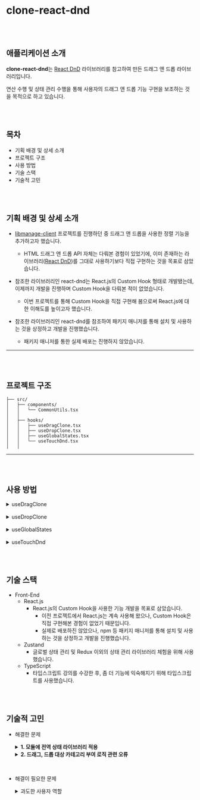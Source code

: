 # clone-react-dnd

<br/><br/>

## 애플리케이션 소개
**clone-react-dnd**는 [React DnD](https://react-dnd.github.io/react-dnd/about) 라이브러리를 참고하여 만든 드래그 앤 드롭 라이브러리입니다.

연산 수행 및 상태 관리 수행을 통해 사용자의 드래그 앤 드롭 기능 구현을 보조하는 것을 목적으로 하고 있습니다.

<br/><br/>

## 목차
* 기획 배경 및 상세 소개
* 프로젝트 구조
* 사용 방법
* 기술 스택
* 기술적 고민

<br/><br/>

## 기획 배경 및 상세 소개
* [libmanage-client](https://github.com/godcl1623/libmanage-client) 프로젝트를 진행하던 중 드래그 앤 드롭을 사용한 정렬 기능을 추가하고자 했습니다.
	* HTML 드래그 앤 드롭 API 자체는 다뤄본 경험이 있었기에, 이미 존재하는 라이브러리([React DnD](https://react-dnd.github.io/react-dnd/about))를 그대로 사용하기보다 직접 구현하는 것을 목표로 삼았습니다.

* 참조한 라이브러리인 react-dnd는 React.js의 Custom Hook 형태로 개발됐는데, 이제까지 개발을 진행하며 Custom Hook을 다뤄본 적이 없었습니다.
	* 이번 프로젝트를 통해 Custom Hook을 직접 구현해 봄으로써 React.js에 대한 이해도를 높이고자 했습니다.

* 참조한 라이브러리인 react-dnd를 참조하여 패키지 매니저를 통해 설치 및 사용하는 것을 상정하고 개발을 진행했습니다.
	* 패키지 매니저를 통한 실제 배포는 진행하지 않았습니다.

****
<br/><br/>

## 프로젝트 구조
```
├── src/
│   ├── components/
│   │   └── CommonUtils.tsx
│   │
│   ├── hooks/
│   │   ├── useDragClone.tsx
│   │   ├── useDropClone.tsx
│   │   ├── useGlobalStates.tsx
│   │   └── useTouchDnd.tsx
│   │
```

****
<br/><br/>

## 사용 방법

<details>
<summary>useDragClone</summary>
<div markdown="1">

* `useDragClone`은 react-dnd의 `useDrag` Hook에 해당합니다.
  * `ref`를 지정한 대상, 자식 요소에 `draggable` 속성을 부여함으로써 드래그할 수 있도록 만들어줍니다.

* **상세 기능**
  * 대상에 토글 가능한 드래그 속성 부여
  * 드래그 시작 지점 좌표, 드래그 대상 정보 제공

* **상세 설명**
  ```
  import cloneDnd, { DragOption } from 'cloneDnd';

  function App(props) {
    const { useDragClone } = cloneDnd;

    const dragOption: DragOption = {
      currentItemCategory: {
        level0: ['category1']
      },
      disableCurrent: true,
      applyToChildren: true
    };

    const [dragRef, dragInfo, setSettings] = useDragClone(dragOption);

    const { makeDraggable, setRefresher } = setSettings;

    return (
      <div
        ref={dragRef}
      >
        { ... }
      </div>
    );
  }
  ```

  * **파라미터**
    * `DragOption`: 대상에 드래그를 적용하기에 앞서 부여할 옵션입니다.
      * `currentItemCategory`**(필수)**: `(string | string[])[]` 타입이며, 동일한 카테고리가 부여된 드롭 대상과만 반응합니다.
      * `disableCurrent`(선택): `boolean` 타입이며, 기본값은 `true`입니다. `true`로 설정할 경우 `ref` 대상은 드래그 속성이 부여되지 않습니다.
        * `disableCurrent`와 `applyToChildren` 둘 중 하나는 반드시 `true`값이어야 합니다.
      * `applyToChildren`(선택): `boolean` 타입이며, 기본값은 `true`입니다. `true`로 설정할 경우 `ref` 대상의 자식 요소들에 드래그 속성이 부여됩니다.
        * `disableCurrent`와 `applyToChildren` 둘 중 하나는 반드시 `true`값이어야 합니다.

  * **반환 배열**
    * **[0]**(`dragRef`)**(필수)**: 대상에 드래그 속성을 부여합니다.
    * **[1]**(`dragInfo`): 드래그 앤 드롭 구현에 사용할 수 있는 데이터를 담은 객체로, 드래그 시작 시점의 드래그 요소의 좌표 정보, 스타일 정보를 반환합니다.
      * `dragInfo` 객체는 각각 `startEleInfo`, `startCoords` 객체를 포함합니다.
      * `startEleInfo`는 `getBoundingClientRect()`로 반환된 정보를 담고 있습니다.
      * `startCoords`는 `DragEvent`로 반환된 정보를 담고 있습니다.
    * **[2]**(`setSettings`): 드래그 앤 드롭 구현에 사용할 수 있는 메서드를 포함하는 객체입니다.
      * `setRefresher()`: DOM 노드가 새로 생성되어 재렌더링이 발생했을 때, 새로 생성된 노드에도 드래그 속성을 부여하기 위해 사용하는 메서드입니다.
        * `onChange` 이벤트의 `event.target`을 파라미터로 합니다.
      * `makeDraggable(param: boolean)`: 드래그 속성이 토글 형식으로 부여되도록 설정하는 메서드입니다.
        * 드래그 속성이 필요 없는경우 `false`를, 드래그 속성이 필요한 경우 `true`를 값으로 받습니다.

</div>
</details>

<br/>

<details>
<summary>useDropClone</summary>
<div markdown="1">

* `useDropClone`은 react-dnd의 `useDrop` Hook에 해당합니다.
  * `ref`를 지정한 대상, 자식 요소에 카테고리를 부여함으로써 드래그 대상과의 상호작용이 가능해지도록 합니다.

* **상세 기능**
  * 대상에 드롭 이벤트 부여
  * 드래그 대상과의 카테고리 비교를 통해 드롭 이벤트 실행

* **상세 설명**
  ```
  import cloneDnd, { DropOption } from 'cloneDnd';

  function App(props) {
    const { useDropClone } = cloneDnd;

    const dropOption: DropOption = {
      currentItemCategory: {
        level0: ['category1']
      },
      applyToChildren: true
    };

    const [dropRef, lastDropResult] = useDragClone(dragOption);

    return (
      <div
        ref={dropRef}
      >
        { ... }
      </div>
    );
  }
  ```

  * **파라미터**
    * `DropOption`: 대상에 드롭 이벤트를 적용하기에 앞서 부여할 옵션입니다.
      * `currentItemCategory`**(필수)**: `(string | string[])[]` 타입이며, 동일한 카테고리가 부여된 드래그 대상과만 반응합니다.
      * `applyToChildren`(선택): `boolean` 타입이며, 기본값은 `false`입니다. `true`로 설정할 경우 `ref` 대상을 포함해 자식 요소들 또한 드롭 이벤트의 대상이 됩니다.

  * **반환 배열**
    * **[0]**(`dropRef`)**(필수)**: 대상에 드롭 이벤트를 부여합니다.
    * **[1]**(`dropInfo`): 드래그 앤 드롭 구현에 사용할 수 있는 데이터를 담은 객체로, 드롭 시점의 드래그 요소의 좌표 정보, 스타일 정보를 반환합니다.
    * `dropInfo` 객체는 각각 `dropEleInfo`, `dropCoords` 객체를 포함합니다.
    * `dropEleInfo`는 `getBoundingClientRect()`로 반환된 정보를 담고 있습니다.
    * `dropCoords`는 `DragEvent`로 반환된 정보를 담고 있습니다.
    * **[2]**(`__DebugLastDropResult`): 디버깅 용도로 사용할 수 있는 정보를 담은 객체입니다. `__DebugLastDroppedLevel` 프로퍼티와 `__DebugLastDroppedResult` 프로퍼티를 담고 있습니다.
      * `__DebugLastDroppedLevel`: 드래그 대상이 드롭된 깊이를 나타냅니다. `dropRef`를 기준으로 0부터 시작하며, 중첩이 발생할 때마다 1씩 증가합니다.
      * `__DebugLastDroppedResult`: 드롭된 대상이 `dropRef`인지, 자식 요소인지를 나타냅니다. 드롭 대상이 `dropRef`일 경우 `root`, 자식 요소일 경우 `child`가 값이 됩니다.

</div>
</details>

<br/>

<details>
<summary>useGlobalStates</summary>
<div markdown="1">

* `useGlobalStates`는 디버깅 목적을 위해 clone-react-dnd 내부에서 사용되는 각종 상태를 반환하는 메서드입니다.

* **상세 설명**
  ```
  import cloneDnd from 'cloneDnd';

  function App(props) {
    const { useGlobalStates } = cloneDnd;

    const {
      currentDragTarget,
      currentDropTarget,
      currentDragCategory,
      currentDropCategory,
      dropMap,
      isDropped
    } = useGlobalStates();
  }
  ```

    * `currentDrag(Drop)Target`: 현재 드래그 중인 대상, 현재 드롭 이벤트가 발생한 대상을 나타냅니다.
    * `currentDrag(Drop)Category`: 현재 드래그 중인 대상의 카테고리, 현재 드롭 이벤트가 발생한 대상의 카테고리를 나타냅니다.
    * `dropMap`: 현재 `dropRef`의 DOM 트리를 배열을 값으로 하는 객체 형태로 표시합니다.
      * 예시 삽입
    * `isDropped`: 드롭 이벤트가 정상적으로 발생했는지 여부를 나타냅니다.

</div>
</details>

<br/>

<details>
<summary>useTouchDnd</summary>
<div markdown="1">

* `useTouchDnd`는 모바일 화면에서 터치 이벤트로 드래그 앤 드롭 기능을 구현해야 할 때 사용하는 hook 입니다.

* **상세 설명**
  ```
  import cloneDnd, { TouchStyleOptions } from 'cloneDnd';

  function App(props) {
    const { useTouchDnd } = cloneDnd;

    const touchStyleOptions: TouchStyleOptions = {
      cloneTgtStyle: {
        // Customize width, height, position, left, top, opacity, background
      },

      highlightStyles: {
        // Customize transition, currEleBoxShadow, dropTgtBoxShadow, exceptionsBoxShadow
      }
    }

    const [
      makeTouchTgtClone,
      trackClonedTgt,
      highlightDragItem,
      detectDropEvt
    ] = useDragClone(touchStyleOptions);

    function handleTouchStart(event: React.TouchEvent): void {
      const touchTgt = '' // define touch target here

      makeTouchTgtClone(event, touchTgt, dropRef.current);
    }

    function handleTouchMove(event: React.TouchEvent): void {
      trackClonedTgt(event);
      highlightDragItem(event, dropRef.current);
    }

    const updateStateFuncs = (dropRes: string[]): void => {
      // call state update functions here
    };

    function handleTouchEnd(event: React.TouchEvent): void {
      detectDropEvt(dropRef.current, updateStateFuncs);
    }

    return (
      <div
        ref={dropRef}
        onTouchStart={handleTouchStart}
        onTouchMove={handleTouchMove}
        onTouchEnd={handleTouchEnd}
      >
        { ... }
      </div>
    );
  }
  ```

  * **파라미터**
    * `touchStyleOptions`: 터치 이벤트를 적용하기에 앞서 부여할 옵션입니다.<br />
      드래그 대상을 드래그할 때 표시할 미리보기, 드래그 대상을 드롭할 자리 강조 등의
      효과를 부여할 수 있습니다.
      * `cloneTgtStyle`: 터치로 이동시킬 대상의 미리보기 스타일을 설정합니다.<br />
        대상의 width, height, position, left, top, opacity, background 전부 혹은 일부를 수정할 수 있습니다.
      * `highlightStyles`: 터치 후 드래그하는 동안 대상이 드롭될 자리를 강조하는 효과를 부여할 수 있습니다.<br />
        대상의 transition, currEleBoxShadow(= 현재 드래그 대상이 드롭될 자리 강조), dropTgtBoxShadow(= 드래그로 목록의 끝에 도달했을 때 마지막 요소의 강조 효과),
        exceptionBoxShadow(= 드롭될 자리 이외의 요소에서 강조 효과 제거 혹은 별도의 강조 효과 부여) 전부 혹은 일부를 수정할 수 있습니다.

  * **반환 배열**
    * **[0]**(`makeTouchTgtClone`): touchstart 시점에 드래그할 대상의 미리보기 요소를 생성하는 함수입니다.<br />
      * touchmove 시점에 드롭될 지점까지 이동하는 역할을 수행합니다.
      * 인자로 터치 이벤트, 드래그 대상(event.target 등), 드롭 대상을 차례로 받습니다.
    * **[1]**(`trackClonedTgt`): touchmove 시점에 touchstart에서 생성된 미리보기 요소를 손가락 움직임에 맞춰 이동시키는 함수입니다.
      * 인자로 터치 이벤트를 받습니다.
    * **[2]**(`highlightDragItem`): touchmove 시점에 현재 드래그 중인 요소가 드롭될 위치를 강조하여 표시하는 함수입니다.
      * 인자로 터치 이벤트, 드롭 대상을 차례로 받습니다.
    * **[3]**(`detectDropEvt`): touchend 시점에 드래그 중이던 요소를 드롭하고, 이에 맞춰 요소 목록의 순서를 변경하는 함수입니다.
      * 인자로 드롭 대상, 드롭 결과를 문자열 형태로 만들어 기존 상태값과 대체할 함수를 받습니다.

</div>
</details>

<br/><br/>

## 기술 스택
* Front-End
	* React.js
    	* React.js의 Custom Hook을 사용한 기능 개발을 목표로 삼았습니다.
        	* 이전 프로젝트에서 React.js는 계속 사용해 왔으나, Custom Hook은 직접 구현해본 경험이 없었기 때문입니다.
        	* 실제로 배포하진 않았으나, npm 등 패키지 매니저를 통해 설치 및 사용하는 것을 상정하고 개발을 진행했습니다.
	* Zustand
    	* 글로벌 상태 관리 및 Redux 이외의 상태 관리 라이브러리 체험을 위해 사용했습니다.
	* TypeScript
    	* 타입스크립트 강의를 수강한 후, 좀 더 기능에 익숙해지기 위해 타입스크립트를 사용했습니다.

<br/><br/>

## 기술적 고민
- 해결한 문제
  <details>
  <summary><span style="font-weight: bold;">1. 모듈에 전역 상태 라이브러리 적용</span></summary>
  <div markdown="1">

    * **요약**
      - 기존에 사용해오던 react-redux로는 프로젝트 외부에서 글로벌 상태 관리가 불가능하여 Zustand 라이브러리로 변경
    
    * **문제 상황**
      - 글로벌 상태 관리로 사용해오던 react-redux는 프로젝트 내부 테스트 환경에서는 잘 작동했으나, 외부에서 라이브러리 형태의 설치를 상정한 환경에서는 사용할 수 없었음
          - 커스텀 훅을 만든 후 프로젝트 내부에서 테스트하는 경우 react-redux로도 글로벌 상태 관리에 문제가 없었음
          - 커스텀 훅만 별도의 폴더에 분리해 다른 프로젝트에 로컬 설치하여 사용할 경우 상태관리 기능이 작동하지 않음
    
    * **접근 방법**
      - 원인 파악
          - 조사 결과, 라이브러리를 외부 프로젝트에 설치하는 환경에서는 react-redux를 사용할 수 없다는 것을 발견함
      - 대안 조사
          - npm trends를 기준으로 redux 계열을 제외한 상태 관리 라이브러리 종류를 목록화
          - 조사 시점 기준 가장 인기 있는 라이브러리인 MobX와 Zustand를 비교함
          - 둘 중 함수형 컴포넌트에 좀 더 적합하다는 평을 받은 Zustand를 사용하기로 함
    
    * **적용 결과**
      - 프로젝트 내부 테스트 환경에서도, 외부 프로젝트에 라이브러리 형태로 설치한 상황에서도 동일하게 작동하는 것을 확인
      - 단, 라이브러리 개발 시 Zustand에 Redux DevTools에서 열람할 수 있는 옵션을 부여한 경우, 배포 전 해당 옵션을 삭제하는 과정이 필요함
          - Zustand 사용 라이브러리와 본 프로젝트가 Redux DevTools 사용과 관련해 충돌이 발생할 경우, import로 불러온 Zustand 사용 라이브러리가 우선하는 문제가 발생함

  </div>
  </details>

  <details>
  <summary><span style="font-weight: bold">2. 드래그, 드롭 대상 카테고리 부여 로직 관련 오류</span></summary>

    * **요약**
      - 중첩 구조의 드래그, 드롭 대상마다 카테고리를 부여하는 로직을 구현했으나, 의도와 다르게 작동하는 문제를 수정함
    
    * **문제 상황**
      - 중첩 상태의 드래그, 드롭 대상마다 카테고리를 부여하기 위해 BFS 알고리즘에 착안한 로직을 구현함
          - 예를 들어 `루트(= dropRef) > (드롭 대상 1 > 드롭 대상 3) + (드롭 대상 2 > 드롭 대상 4)` 구조를 `루트 / 드롭 대상 1 + 드롭 대상 2 / 드롭 대상 3 + 드롭 대상 4`와 같이 읽어 들이는 것이 목표임
      - 실제 동작은 `루트 / 드롭 대상 1 + 드롭 대상 2 / 드롭 대상 3 / 드롭 대상 4`와 같이 나타나, 의도했던 것과 다른 로직이 구현됨
    
    * **접근 방법 및 해결**
      - 원인 파악
          - BFS 알고리즘을 작성할 때, 현재 탐색 중인 노드에 자식 노드가 존재할 경우 높이를 1 올리도록 코드를 작성함
          - 동일 계층에 속하는 노드들을 따로 분류하는 과정 없이, 탐색 큐에 현재 탐색 중인 노드의 자식을 바로 추가함
      - 해결안
          - 탐색 과정에서 현재 탐색 중인 노드의 다음 계층에 속하는 요소 개수를 구함
          - 현재 탐색 중인 노드의 다음 계층에 속하는 노드를 모으는 임시 배열을 선언하고, 배열의 길이가 요소 개수와 일치할 때까지 탐색 큐에서 추출한 노드를 추가함
          - 배열의 길이가 요소 개수와 일치하면 임시 배열을 계층 목록으로 저장, 임시 배열 내 노드들의 자식 노드를 탐색 큐에 추가하여 탐색을 계속함
    
    * **적용 결과**
      - 정상적으로 읽어 들인 중첩 구조를 바탕으로 중첩 구조 내 요소마다 카테고리를 부여할 수 있게 됨

  </details>

<br />

- 해결이 필요한 문제
  <details>
  <summary>과도한 사용자 역할</summary>

  - **문제**
    - 라이브러리를 사용해 실제로 드래그 앤 드롭 기능을 구ㅕㅎㄴ할 때 라이브러리 역할의 비중이 작음
  - **예상 원인 및 해결 방법**
    - 현재 문제의 원인은 단순히 드래그 앤 드롭 구현을 위해 필요한 수치만 제공하는 것에 있음
    - 드래그 앤 드롭 구현을 위해 이벤트 핸들러에서 작성하는 코드 중 라이브러리로 처리할 수 있는 부분은 라이브러리가 처리하도록 작성

  </details>